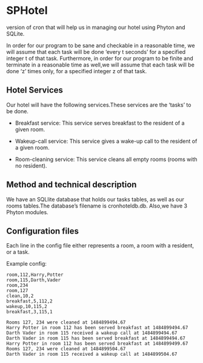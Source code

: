 # SPHotel
version of cron that will help us in managing our hotel using Phyton and SQLite.

In order for our program to be sane and checkable in a reasonable time, we will assume 
that each task will be done ‘every t seconds’ for a specified integer t of that task.
Furthermore, in order for our program to be finite and terminate in a reasonable time
as well,we will assume that each task will be done ‘z’ times only, for a specified integer z of that task.

## Hotel Services
Our hotel will have the following services.These services are the ‘tasks’ to be done.

* Breakfast service: This service serves breakfast to the resident of a given room.

* Wakeup-call service: This service gives a wake-up call to the resident of a given room.

* Room-cleaning service: This service cleans all empty rooms (rooms with no resident).

## Method and technical description
We have an SQLlite database that holds our tasks tables, as well as our rooms tables.The database’s filename is cronhoteldb.db. 
Also,we have 3 Phyton modules.

## Configuration files
Each line in the config file either represents a room, a room with a resident, or a task.

Example config:
```
room,112,Harry,Potter
room,115,Darth,Vader
room,234
room,127
clean,10,2
breakfast,5,112,2
wakeup,10,115,2
breakfast,3,115,1
```

```
Rooms 127, 234 were cleaned at 1484899494.67
Harry Potter in room 112 has been served breakfast at 1484899494.67
Darth Vader in room 115 received a wakeup call at 1484899494.67
Darth Vader in room 115 has been served breakfast at 1484899494.67
Harry Potter in room 112 has been served breakfast at 1484899499.67
Rooms 127, 234 were cleaned at 1484899504.67
Darth Vader in room 115 received a wakeup call at 1484899504.67
```



